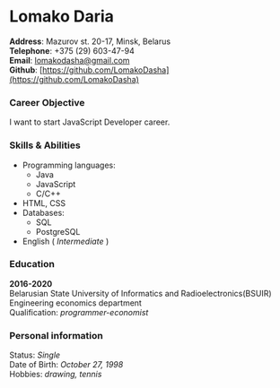 #  **Lomako Daria**   


**Address**:        Mazurov st. 20-17,  Minsk, Belarus  
**Telephone**:      +375 (29) 603-47-94  
**Email**:          lomakodasha@gmail.com  
**Github**:         [https://github.com/LomakoDasha](https://github.com/LomakoDasha)  

### **Career Objective**    
I want to start JavaScript Developer career.  

### **Skills & Abilities**  
 + Programming languages:  
   - Java  
   - JavaScript  
   - C/C++  
 + HTML, CSS  
 + Databases:  
   - SQL   
   - PostgreSQL  
 + English ( _Intermediate_ )  

### **Education**  
 **2016-2020**  
Belarusian State University of Informatics and Radioelectronics(BSUIR)  
  Engineering economics department  
  Qualification:  _programmer-economist_  

### **Personal information**  
Status:  _Single_  
Date of Birth:  _October 27, 1998_  
Hobbies:  _drawing, tennis_  
